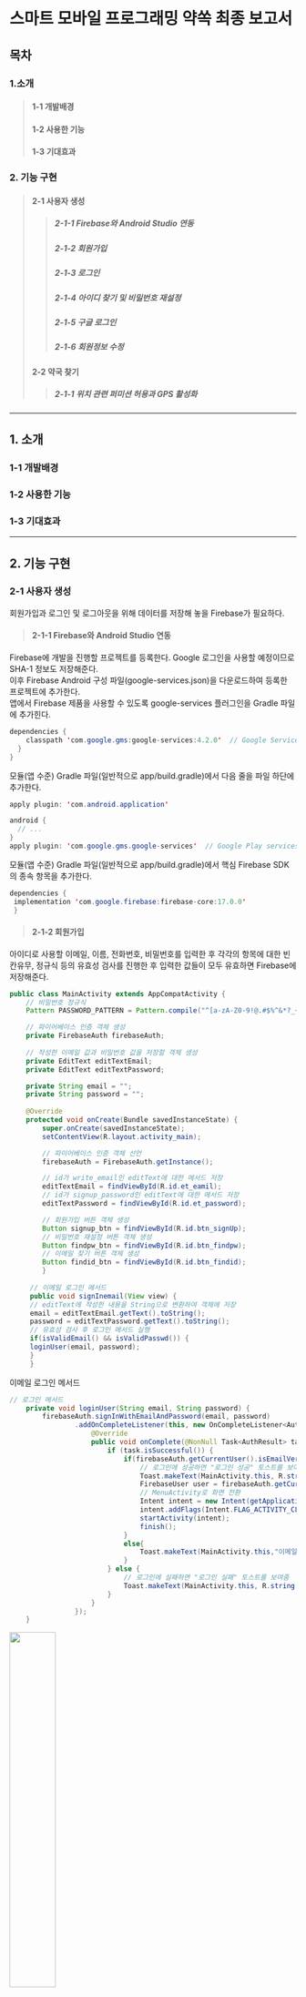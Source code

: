 스마트 모바일 프로그래밍 약쏙 최종 보고서
===================================
목차   
-----


### 1.소개
>#### 1-1 개발배경
>#### 1-2 사용한 기능
>#### 1-3 기대효과

### 2. 기능 구현
>#### 2-1 사용자 생성
>>##### 2-1-1 Firebase와 Android Studio 연동
>>##### 2-1-2 회원가입
>>##### 2-1-3 로그인
>>##### 2-1-4 아이디 찾기 및 비밀번호 재설정
>>##### 2-1-5 구글 로그인
>>##### 2-1-6 회원정보 수정
>#### 2-2 약국 찾기
>>##### 2-1-1 위치 관련 퍼미션 허용과 GPS 활성화


<hr/>

## 1. 소개

### 1-1 개발배경

### 1-2 사용한 기능

### 1-3 기대효과

<hr/>

## 2. 기능 구현

### 2-1 사용자 생성
회원가입과 로그인 및 로그아웃을 위해 데이터를 저장해 놓을 Firebase가 필요하다.
>#### 2-1-1 Firebase와 Android Studio 연동
Firebase에 개발을 진행할 프로젝트를 등록한다. Google 로그인을 사용할 예정이므로 SHA-1 정보도 저장해준다.   
이후 Firebase Android 구성 파일(google-services.json)을 다운로드하여 등록한 프로젝트에 추가한다.   
앱에서 Firebase 제품을 사용할 수 있도록 google-services 플러그인을 Gradle 파일에 추가힌다.
~~~java
dependencies {
    classpath 'com.google.gms:google-services:4.2.0'  // Google Services plugin
  }
}
~~~
모듈(앱 수준) Gradle 파일(일반적으로 app/build.gradle)에서 다음 줄을 파일 하단에 추가한다.
~~~java
apply plugin: 'com.android.application'

android {
  // ...
}
apply plugin: 'com.google.gms.google-services'  // Google Play services Gradle plugin
~~~
모듈(앱 수준) Gradle 파일(일반적으로 app/build.gradle)에서 핵심 Firebase SDK의 종속 항목을 추가한다.
~~~java
dependencies {
 implementation 'com.google.firebase:firebase-core:17.0.0'
 }
~~~
>#### 2-1-2 회원가입
아이디로 사용할 이메일, 이름, 전화번호, 비밀번호를 입력한 후 각각의 항목에 대한 빈칸유무, 정규식 등의 유효성 검사를 진행한 후 입력한 값들이 모두 유효하면 Firebase에 저장해준다.
~~~java
public class MainActivity extends AppCompatActivity {
    // 비밀번호 정규식
    Pattern PASSWORD_PATTERN = Pattern.compile("^[a-zA-Z0-9!@.#$%^&*?_~]{4,16}$");

    // 파이어베이스 인증 객체 생성
    private FirebaseAuth firebaseAuth;
    
    // 작성한 이메일 값과 비밀번호 값을 저장할 객체 생성
    private EditText editTextEmail;
    private EditText editTextPassword;

    private String email = "";
    private String password = "";
     
    @Override
    protected void onCreate(Bundle savedInstanceState) {
        super.onCreate(savedInstanceState);
        setContentView(R.layout.activity_main);

        // 파이어베이스 인증 객체 선언
        firebaseAuth = FirebaseAuth.getInstance();

        // id가 write_email인 editText에 대한 메서드 저장
        editTextEmail = findViewById(R.id.et_eamil);
        // id가 signup_password인 editText에 대한 메서드 저장
        editTextPassword = findViewById(R.id.et_password);

        // 회원가입 버튼 객체 생성
        Button signup_btn = findViewById(R.id.btn_signUp);
        // 비밀번호 재설정 버튼 객체 생성
        Button findpw_btn = findViewById(R.id.btn_findpw);
        // 이메일 찾기 버튼 객체 생성
        Button findid_btn = findViewById(R.id.btn_findid);
        }
     
     // 이메일 로그인 메서드
     public void signInemail(View view) {
     // editText에 작성한 내용을 String으로 변환하여 객체에 저장
     email = editTextEmail.getText().toString();
     password = editTextPassword.getText().toString();
     // 유효성 검사 후 로그인 메서드 실행
     if(isValidEmail() && isValidPasswd()) {
     loginUser(email, password);
     }
     }
~~~   
이메일 로그인 메서드   
~~~java
// 로그인 메서드
    private void loginUser(String email, String password) {
        firebaseAuth.signInWithEmailAndPassword(email, password)
                .addOnCompleteListener(this, new OnCompleteListener<AuthResult>() {
                    @Override
                    public void onComplete(@NonNull Task<AuthResult> task) {
                        if (task.isSuccessful()) {
                            if(firebaseAuth.getCurrentUser().isEmailVerified()){
                                // 로그인에 성공하면 "로그인 성공" 토스트를 보여줌
                                Toast.makeText(MainActivity.this, R.string.success_login, Toast.LENGTH_SHORT).show();
                                FirebaseUser user = firebaseAuth.getCurrentUser();
                                // MenuActivity로 화면 전환
                                Intent intent = new Intent(getApplicationContext(), MenuActivity.class);
                                intent.addFlags(Intent.FLAG_ACTIVITY_CLEAR_TOP | Intent.FLAG_ACTIVITY_NEW_TASK);
                                startActivity(intent);
                                finish();
                            }
                            else{
                                Toast.makeText(MainActivity.this,"이메일 인증을 완료해주세요.",Toast.LENGTH_SHORT).show();
                            }
                        } else {
                            // 로그인에 실패하면 "로그인 실패" 토스트를 보여줌
                            Toast.makeText(MainActivity.this, R.string.failed_login, Toast.LENGTH_SHORT).show();
                        }
                    }
                });
    }
~~~   
<img src="https://user-images.githubusercontent.com/62936197/86549436-98e0b500-bf7a-11ea-8e1a-2906bb63d0d6.png" width="40%">
<img src="https://user-images.githubusercontent.com/62936197/86549227-fe807180-bf79-11ea-9fbf-706f51c8ced9.png" width="70%">   
회원가입이 정상적으로 성공하면 입력한 이메일로 인증 메일이 전송되며, Dialog를 통해 이메일 인증이 필요함을 알려준다.   
전송된 메일을 통해 이메일 인증을 완료하지 않으면 이메일과 비밀번호 값이 일치해도 로그인에 성공할 수 없으며 이메일 인증이 완료되어야 로그인에 성공할 수 있다.      
<img src="https://user-images.githubusercontent.com/62936197/86549388-79e22300-bf7a-11ea-8504-d6576d6257b2.png" width="70%>   
>#### 2-1-3 로그인
회원가입 시에 입력한 이메일과 비밀번호를 입력하여 로그인을 진행한다.     
Firebase의 Auth에 저장된 값과 비교하여 입력한 값이 일치하면 로그인이 성공되고 메뉴 화면으로 전환된다.   
로그인을 진행하지 않아도 어플을 사용할 수 있으나 게시판 이용 및 회원정보 열람은 로그인에 성공하지 못하면 이용할 수 없다.   
<img src="https://user-images.githubusercontent.com/62936197/86550056-5324ec00-bf7c-11ea-86d6-bfb4b3b7c1d1.png" width="70%>   
>#### 2-1-4 아이디 찾기 및 비밀번호 재설정
사용자가 자신의 아이디를 잊었다면 회원가입 시 사용한 이름과 전화번호를 통해 사용자의 아이디를 찾을 수 있게 한다.   
회원가입으로 인해 Firebase에 저장된 사용자의 이름, 전화번호 데이터와 아이디를 찾기 위해 Edittext에 입력한 이름, 전화번호 값이 모두 일치해야 사용자에게 이메일을 보여준다.   
또한 비밀번호를 잊었을 경우 아이디로 사용하는 이메일을 입력하면 Firestore에 저장된 이메일 값과 비교 후, 일치하는 이메일 값이 있다면 해당하는 이메일로 비밀번호를 재설정할 수 있는 메일을 전송한다. 사용자는 해당 메일을 통해 비밀번호를 재설정할 수 있으며 이후 재설정한 비밀번호로 로그인을 진행한다.   
<img src="https://user-images.githubusercontent.com/62936197/86550165-a4cd7680-bf7c-11ea-9acf-818212ebd9d8.png" width="70%>   
